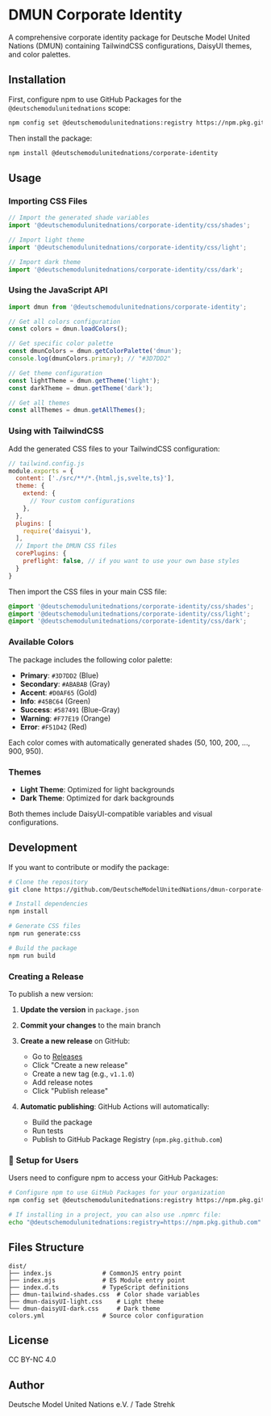 # DMUN Corporate Identity

A comprehensive corporate identity package for Deutsche Model United Nations (DMUN) containing TailwindCSS configurations, DaisyUI themes, and color palettes.

## Installation

First, configure npm to use GitHub Packages for the `@deutschemodulunitednations` scope:

```bash
npm config set @deutschemodulunitednations:registry https://npm.pkg.github.com
```

Then install the package:

```bash
npm install @deutschemodulunitednations/corporate-identity
```

## Usage

### Importing CSS Files

```javascript
// Import the generated shade variables
import '@deutschemodulunitednations/corporate-identity/css/shades';

// Import light theme
import '@deutschemodulunitednations/corporate-identity/css/light';

// Import dark theme  
import '@deutschemodulunitednations/corporate-identity/css/dark';
```

### Using the JavaScript API

```javascript
import dmun from '@deutschemodulunitednations/corporate-identity';

// Get all colors configuration
const colors = dmun.loadColors();

// Get specific color palette
const dmunColors = dmun.getColorPalette('dmun');
console.log(dmunColors.primary); // "#3D7DD2"

// Get theme configuration
const lightTheme = dmun.getTheme('light');
const darkTheme = dmun.getTheme('dark');

// Get all themes
const allThemes = dmun.getAllThemes();
```

### Using with TailwindCSS

Add the generated CSS files to your TailwindCSS configuration:

```javascript
// tailwind.config.js
module.exports = {
  content: ['./src/**/*.{html,js,svelte,ts}'],
  theme: {
    extend: {
      // Your custom configurations
    },
  },
  plugins: [
    require('daisyui'),
  ],
  // Import the DMUN CSS files
  corePlugins: {
    preflight: false, // if you want to use your own base styles
  }
}
```

Then import the CSS files in your main CSS file:

```css
@import '@deutschemodulunitednations/corporate-identity/css/shades';
@import '@deutschemodulunitednations/corporate-identity/css/light';
@import '@deutschemodulunitednations/corporate-identity/css/dark';
```

### Available Colors

The package includes the following color palette:

- **Primary**: `#3D7DD2` (Blue)
- **Secondary**: `#ABABAB` (Gray)  
- **Accent**: `#D0AF65` (Gold)
- **Info**: `#45BC64` (Green)
- **Success**: `#587491` (Blue-Gray)
- **Warning**: `#F77E19` (Orange)
- **Error**: `#F51D42` (Red)

Each color comes with automatically generated shades (50, 100, 200, ..., 900, 950).

### Themes

- **Light Theme**: Optimized for light backgrounds
- **Dark Theme**: Optimized for dark backgrounds

Both themes include DaisyUI-compatible variables and visual configurations.

## Development

If you want to contribute or modify the package:

```bash
# Clone the repository
git clone https://github.com/DeutscheModelUnitedNations/dmun-corporate-identity.git

# Install dependencies
npm install

# Generate CSS files
npm run generate:css

# Build the package
npm run build
```

### Creating a Release

To publish a new version:

1. **Update the version** in `package.json`
2. **Commit your changes** to the main branch
3. **Create a new release** on GitHub:
   - Go to [Releases](https://github.com/DeutscheModelUnitedNations/dmun-corporate-identity/releases)
   - Click "Create a new release"
   - Create a new tag (e.g., `v1.1.0`)
   - Add release notes
   - Click "Publish release"

4. **Automatic publishing**: GitHub Actions will automatically:
   - Build the package
   - Run tests
   - Publish to GitHub Package Registry (`npm.pkg.github.com`)

### 🔧 **Setup for Users**

Users need to configure npm to access your GitHub Packages:

```bash
# Configure npm to use GitHub Packages for your organization
npm config set @deutschemodulunitednations:registry https://npm.pkg.github.com

# If installing in a project, you can also use .npmrc file:
echo "@deutschemodulunitednations:registry=https://npm.pkg.github.com" >> .npmrc
```

## Files Structure

```
dist/
├── index.js              # CommonJS entry point
├── index.mjs             # ES Module entry point  
├── index.d.ts            # TypeScript definitions
├── dmun-tailwind-shades.css  # Color shade variables
├── dmun-daisyUI-light.css    # Light theme
└── dmun-daisyUI-dark.css     # Dark theme
colors.yml                # Source color configuration
```

## License

CC BY-NC 4.0

## Author

Deutsche Model United Nations e.V. / Tade Strehk

